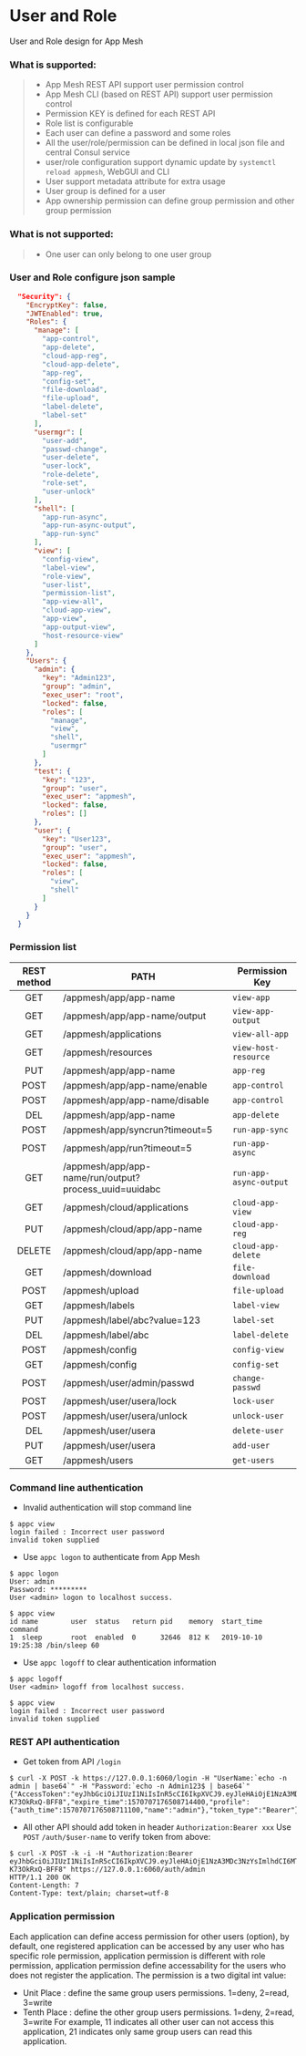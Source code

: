 # User and Role

User and Role design for App Mesh

### What is supported:

> * App Mesh REST API support user permission control
> * App Mesh CLI (based on REST API) support user permission control
> * Permission KEY is defined for each REST API 
> * Role list is configurable 
> * Each user can define a password and some roles
> * All the user/role/permission can be defined in local json file and central Consul service
> * user/role configuration support dynamic update by `systemctl reload appmesh`, WebGUI and CLI
> * User support metadata attribute for extra usage
> * User group is defined for a user
> * App ownership permission can define group permission and other group permission

### What is **not** supported:
> * One user can only belong to one user group

### User and Role configure json sample

```json
  "Security": {
    "EncryptKey": false,
    "JWTEnabled": true,
    "Roles": {
      "manage": [
        "app-control",
        "app-delete",
        "cloud-app-reg",
        "cloud-app-delete",
        "app-reg",
        "config-set",
        "file-download",
        "file-upload",
        "label-delete",
        "label-set"
      ],
      "usermgr": [
        "user-add",
        "passwd-change",
        "user-delete",
        "user-lock",
        "role-delete",
        "role-set",
        "user-unlock"
      ],
      "shell": [
        "app-run-async",
        "app-run-async-output",
        "app-run-sync"
      ],
      "view": [
        "config-view",
        "label-view",
        "role-view",
        "user-list",
        "permission-list",
        "app-view-all",
        "cloud-app-view",
        "app-view",
        "app-output-view",
        "host-resource-view"
      ]
    },
    "Users": {
      "admin": {
        "key": "Admin123",
        "group": "admin",
        "exec_user": "root",
        "locked": false,
        "roles": [
          "manage",
          "view",
          "shell",
          "usermgr"
        ]
      },
      "test": {
        "key": "123",
        "group": "user",
        "exec_user": "appmesh",
        "locked": false,
        "roles": []
      },
      "user": {
        "key": "User123",
        "group": "user",
        "exec_user": "appmesh",
        "locked": false,
        "roles": [
          "view",
          "shell"
        ]
      }
    }
  }
```

### Permission list

| REST method | PATH                                                  | Permission Key         |
| :---------: | ----------------------------------------------------- | ---------------------- |
|     GET     | /appmesh/app/app-name                                 | `view-app`             |
|     GET     | /appmesh/app/app-name/output                          | `view-app-output`      |
|     GET     | /appmesh/applications                                 | `view-all-app`         |
|     GET     | /appmesh/resources                                    | `view-host-resource`   |
|     PUT     | /appmesh/app/app-name                                 | `app-reg`              |
|    POST     | /appmesh/app/app-name/enable                          | `app-control`          |
|    POST     | /appmesh/app/app-name/disable                         | `app-control`          |
|     DEL     | /appmesh/app/app-name                                 | `app-delete`           |
|    POST     | /appmesh/app/syncrun?timeout=5                        | `run-app-sync`         |
|    POST     | /appmesh/app/run?timeout=5                            | `run-app-async`        |
|     GET     | /appmesh/app/app-name/run/output?process_uuid=uuidabc | `run-app-async-output` |
|     GET     | /appmesh/cloud/applications                           | `cloud-app-view`       |
|     PUT     | /appmesh/cloud/app/app-name                           | `cloud-app-reg`        |
|   DELETE    | /appmesh/cloud/app/app-name                           | `cloud-app-delete`     |
|     GET     | /appmesh/download                                     | `file-download`        |
|    POST     | /appmesh/upload                                       | `file-upload`          |
|     GET     | /appmesh/labels                                       | `label-view`           |
|     PUT     | /appmesh/label/abc?value=123                          | `label-set`            |
|     DEL     | /appmesh/label/abc                                    | `label-delete`         |
|    POST     | /appmesh/config                                       | `config-view`          |
|     GET     | /appmesh/config                                       | `config-set`           |
|    POST     | /appmesh/user/admin/passwd                            | `change-passwd`        |
|    POST     | /appmesh/user/usera/lock                              | `lock-user`            |
|    POST     | /appmesh/user/usera/unlock                            | `unlock-user`          |
|     DEL     | /appmesh/user/usera                                   | `delete-user`          |
|     PUT     | /appmesh/user/usera                                   | `add-user`             |
|     GET     | /appmesh/users                                        | `get-users`            |


### Command line authentication

 - Invalid authentication will stop command line

```shell
$ appc view
login failed : Incorrect user password
invalid token supplied
```
 - Use `appc logon` to authenticate from App Mesh

```shell
$ appc logon
User: admin
Password: *********
User <admin> logon to localhost success.

$ appc view
id name        user  status   return pid    memory  start_time          command
1  sleep       root  enabled  0      32646  812 K   2019-10-10 19:25:38 /bin/sleep 60
```

 - Use `appc logoff` to clear authentication information

```shell
$ appc logoff
User <admin> logoff from localhost success.

$ appc view
login failed : Incorrect user password
invalid token supplied
```

### REST API authentication

 - Get token from API  `/login`

```shell
$ curl -X POST -k https://127.0.0.1:6060/login -H "UserName:`echo -n admin | base64`" -H "Password:`echo -n Admin123$ | base64`"
{"AccessToken":"eyJhbGciOiJIUzI1NiIsInR5cCI6IkpXVCJ9.eyJleHAiOjE1NzA3MDc3NzYsImlhdCI6MTU3MDcwNzE3NiwiaXNzIjoiYXBwbWdyLWF1dGgwIiwibmFtZSI6ImFkbWluIn0.CF_jXy4IrGpl0HKvM8Vh_T7LsGTGO-K73OkRxQ-BFF8","expire_time":1570707176508714400,"profile":{"auth_time":1570707176508711100,"name":"admin"},"token_type":"Bearer"}
```

 - All other API should add token in header `Authorization:Bearer xxx`
 Use `POST` `/auth/$user-name` to verify token from above:
```shell
$ curl -X POST -k -i -H "Authorization:Bearer eyJhbGciOiJIUzI1NiIsInR5cCI6IkpXVCJ9.eyJleHAiOjE1NzA3MDc3NzYsImlhdCI6MTU3MDcwNzE3NiwiaXNzIjoiYXBwbWdyLWF1dGgwIiwibmFtZSI6ImFkbWluIn0.CF_jXy4IrGpl0HKvM8Vh_T7LsGTGO-K73OkRxQ-BFF8" https://127.0.0.1:6060/auth/admin
HTTP/1.1 200 OK
Content-Length: 7
Content-Type: text/plain; charset=utf-8
```

### Application permission
Each application can define access permission for other users (option), by default, one registered application can be accessed by any user who has specific role permission, application permission is different with role permission, application permission define accessability for the users who does not register the application.
The permission is a two digital int value:
- Unit Place : define the same group users permissions. 1=deny, 2=read, 3=write
- Tenth Place : define the other group users permissions. 1=deny, 2=read, 3=write
For example, 11 indicates all other user can not access this application, 21 indicates only same group users can read this application.
